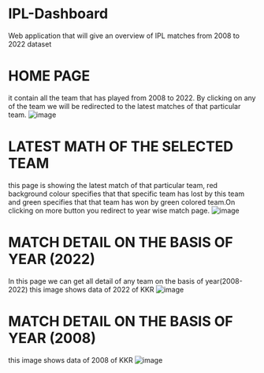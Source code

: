 # IPL-Dashboard
Web application that will give an overview of IPL matches from 2008 to 2022 dataset
# HOME PAGE
it contain all the team that has played from 2008 to 2022. By clicking on any of the team we will be redirected to the 
latest matches of that particular team.
![image](https://github.com/nazir098/IPL-Dashboard/assets/82276414/29df4d39-73ab-4737-a0a9-d5e6721c2271)
# LATEST MATH OF THE SELECTED TEAM
this page is showing the latest match of that particular team, red background colour specifies that that specific team has lost by this team and green specifies that that team has won by green colored team.On clicking on more button you redirect to
year wise match page.
![image](https://github.com/nazir098/IPL-Dashboard/assets/82276414/1f208e4f-d589-4c3f-8cc4-11b2b16bc383)
# MATCH DETAIL ON THE BASIS OF YEAR (2022)
In this page we can get all detail of any team on the basis of year(2008-2022) 
this image shows data of 2022 of KKR
![image](https://github.com/nazir098/IPL-Dashboard/assets/82276414/22aefa78-69d3-45bd-a40c-7861f5192ba1)
# MATCH DETAIL ON THE BASIS OF YEAR (2008)
this image shows data of 2008 of KKR
![image](https://github.com/nazir098/IPL-Dashboard/assets/82276414/a42dfeb2-29d9-4864-a22b-54effa7e2515)

